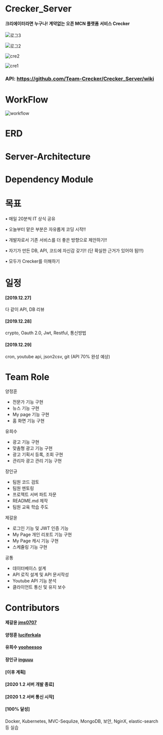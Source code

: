# Crecker_Server

#### 크리에이터라면 누구나! 계약없는 오픈 MCN 플랫폼 서비스 Crecker 

![로그3](https://user-images.githubusercontent.com/49789734/71712003-cd967700-2e46-11ea-9855-7b4fe94cc4b7.png)

![로그2](https://user-images.githubusercontent.com/49789734/71712002-cd967700-2e46-11ea-9e50-e3cd7d2d8e94.png)


![cre2](https://user-images.githubusercontent.com/49789734/71712004-ce2f0d80-2e46-11ea-91f8-9055e150fab6.jpg)

![cre1](https://user-images.githubusercontent.com/49789734/71712005-ce2f0d80-2e46-11ea-8598-570a3f3c3a16.png)

### API: https://github.com/Team-Crecker/Crecker_Server/wiki


# WorkFlow

![workflow](https://user-images.githubusercontent.com/49789734/71712001-ccfde080-2e46-11ea-9a56-15d13646ef64.png)



# ERD


# Server-Architecture 


# Dependency Module




# 목표 

• 매일 20분씩 IT 상식 공유

• 오늘부터 맡은 부분은 자유롭게 코딩 시작!! 

• 개발자로서 기존 서비스를 더 좋은 방향으로 제안하기!!

• 자기가 만든 DB, API, 코드에 자신감 갖기!!
(단 확실한 근거가 있어야 됨!!!)

• 모두가 Crecker를 이해하기 


# 일정 

#### [2019.12.27]
다 같이 API, DB 리뷰 

#### [2019.12.28]
crypto, Oauth 2.0, Jwt, Restful, 통신방법

#### [2019.12.29]
cron, youtube api, json2csv, git (API 70% 완성 예상)

# Team Role
양정훈
- 전문가 기능 구현
- 뉴스 기능 구현
- My page 기능 구현
- 홈 화면 기능 구현

유희수
- 광고 기능 구현
- 맞춤형 광고 기능 구현
- 광고 기획서 등록, 조회 구현
- 관리자 광고 관리 기능 구현

장인규
- 팀원 코드 검토
- 팀원 멘토링
- 프로젝트 서버 파트 자문 
- README.md 제작
- 팀원 교육 학습 주도

제갈윤
- 로그인 기능 및 JWT 인증 기능 
- My Page 개인 리포트 기능 구현
- My Page 캐시 기능 구현
- 스케쥴링 기능 구현

공통
- 데이터베이스 설계
- API 로직 설계 및 API 문서작성
- Youtube API 기능 분석
- 클라이언트 통신 및 유지 보수


# Contributors

#### 제갈윤 [jms0707](https://github.com/jms0707)
#### 양정훈 [luciferkala](https://github.com/luciferkala)
#### 유희수 [yooheesoo](https://github.com/yooheesoo)
#### 장인규 [inguuu](https://github.com/inguuu)

#### [이후 계획]


#### [2020 1.2 서버 개발 종료]

#### [2020 1.2 서버 통신 시작]

#### [100% 달성]

Docker, Kubernetes, MVC-Sequlize, MongoDB, 보안, NginX, elastic-search 등 실습



